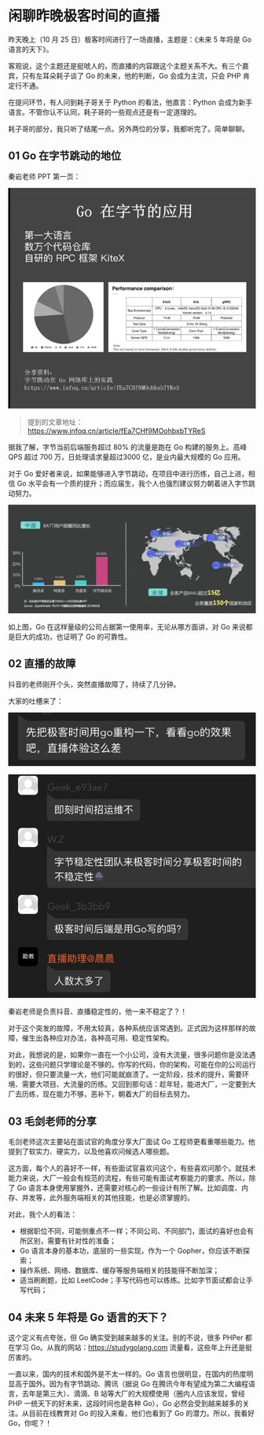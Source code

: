 # 闲聊昨晚极客时间的直播

昨天晚上（10 月 25 日）极客时间进行了一场直播，主题是：《未来 5 年将是 Go 语言的天下》。

客观说，这个主题还是挺唬人的，而直播的内容跟这个主题关系不大。有三个嘉宾，只有左耳朵耗子谈了 Go 的未来，他的判断，Go 会成为主流，只会 PHP 肯定行不通。

在提问环节，有人问到耗子哥关于 Python 的看法，他直言：Python 会成为新手语言。不管你认不认同，耗子哥的一些观点还是有一定道理的。

耗子哥的部分，我只听了结尾一点。另外两位的分享，我都听完了。简单聊聊。

## 01 Go 在字节跳动的地位

秦岩老师 PPT 第一页：

![](imgs/geektime01.png)

> 提到的文章地址：<https://www.infoq.cn/article/fEa7CHf9MOohbxbTYReS>

据我了解，字节当前后端服务超过 80% 的流量是跑在 Go 构建的服务上。高峰 QPS 超过 700 万，日处理请求量超过3000 亿，是业内最大规模的 Go 应用。

对于 Go 爱好者来说，如果能够进入字节跳动，在项目中进行历练，自己上进，相信 Go 水平会有一个质的提升；而应届生，我个人也强烈建议努力朝着进入字节跳动努力。

![](imgs/geektime02.png)

如上图，Go 在这样量级的公司占据第一使用率，无论从哪方面讲，对 Go 来说都是巨大的成功，也证明了 Go 的可靠性。

## 02 直播的故障

抖音的老师刚开个头，突然直播故障了，持续了几分钟。

大家的吐槽来了：

![](imgs/geektime03.png)

![](imgs/geektime04.png)

秦岩老师是负责抖音、直播稳定性的，他一来不稳定了？！

对于这个突发的故障，不用太较真，各种系统应该常遇到。正式因为这样那样的故障，催生出各种应对办法，各种高可用、稳定性架构。

对此，我想说的是，如果你一直在一个小公司，没有大流量，很多问题你是没法遇到的，这些问题只学理论是不够的。你写的代码，你的架构，可能在你的公司运行的很好，但只要流量一大，他们可能就崩溃了。一定阶段，技术的提升，需要环境、需要大项目、大流量的历练。又回到那句话：趁年轻，能进大厂，一定要到大厂去历练，现在能力不够，恶补下，朝着大厂的目标去努力。

## 03 毛剑老师的分享

毛剑老师这次主要站在面试官的角度分享大厂面试 Go 工程师更看重哪些能力。他提到了软实力、硬实力，以及他喜欢问候选人哪些题。

这方面，每个人的喜好不一样，有些面试官喜欢问这个，有些喜欢问那个。就技术能力来说，大厂一般会有规范的流程，有些可能有面试考察能力的要求。所以，除了 Go 语言本身使用掌握外，还需要对核心的一些设计有所了解。比如调度、内存、并发等，此外服务端相关的其他技能，也是必须掌握的。

对此，我个人的看法：

- 根据职位不同，可能侧重点不一样；不同公司、不同部门，面试的喜好也会有所区别，需要有针对性的准备；
- Go 语言本身的基本功，底层的一些实现，作为一个 Gopher，你应该不断探索；
- 操作系统、网络、数据库、缓存等服务端相关的技能得不断加深；
- 适当刷刷题，比如 LeetCode；手写代码也可以练练。比如字节面试都会让手写代码；

## 04 未来 5 年将是 Go 语言的天下？

这个定义有点夸张，但 Go 确实受到越来越多的关注。别的不说，很多 PHPer 都在学习 Go。从我的网站：https://studygolang.com 流量看，这些年上升还是挺厉害的。

一直以来，国内的技术和国外是不太一样的。Go 语言也很明显，在国内的热度明显高于国外。因为有字节跳动、腾讯（据说 Go 在腾讯今年有望成为第二大编程语言，去年是第三大）、滴滴、B 站等大厂的大规模使用（圈内人应该发现，曾经 PHP 一统天下的好未来，这段时间也是各种 Go），Go 必然会受到越来越多的关注。从目前在线教育对 Go 的投入来看，他们也看到了 Go 的潜力。所以，我看好 Go，你呢？！